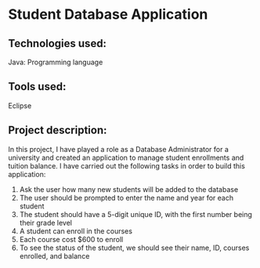 # Student Database Application

## Technologies used:
Java: Programming language

## Tools used:
Eclipse

## Project description:
In this project, I have played a role as a Database Administrator for a university and created an application to manage student enrollments and tuition balance. I have carried out the following tasks in order to build this application:
1. Ask the user how many new students will be added to the database
2. The user should be prompted to enter the name and year for each student
3. The student should have a 5-digit unique ID, with the first number being their grade level
4. A student can enroll in the courses
5. Each course cost $600 to enroll
6. To see the status of the student, we should see their name, ID, courses enrolled, and balance
